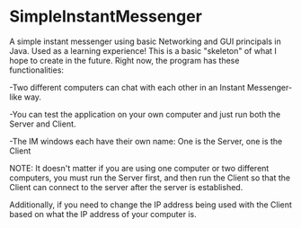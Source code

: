 SimpleInstantMessenger
======================

A simple instant messenger using basic Networking and GUI principals in Java. Used as a learning experience!
This is a basic "skeleton" of what I hope to create in the future. Right now, the program has these functionalities:


  -Two different computers can chat with each other in an Instant Messenger-like way.

  -You can test the application on your own computer and just run both the Server and Client.
  
  -The IM windows each have their own name: One is the Server, one is the Client
 
NOTE:  It doesn't matter if you are using one computer or two different computers, you must run the Server first, and then run the Client so that the Client can connect to the server after the server is established. 

Additionally, if you need to change the IP address being used with the Client based on what the IP address of your computer is.
